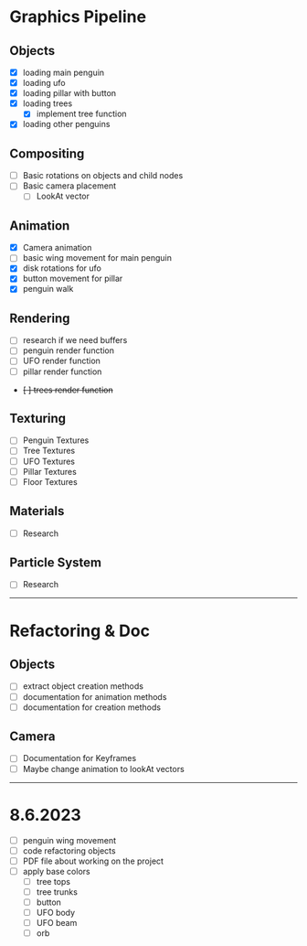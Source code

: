 # Graphics Pipeline

## Objects
- [x] loading main penguin
- [x] loading ufo
- [x] loading pillar with button
- [x] loading trees
  - [x] implement tree function
- [x] loading other penguins

## Compositing
- [ ] Basic rotations on objects and child nodes
- [ ] Basic camera placement 
  - [ ] LookAt vector

## Animation
- [X] Camera animation
- [ ] basic wing movement for main penguin
- [x] disk rotations for ufo
- [X] button movement for pillar
- [X] penguin walk

## Rendering
- [ ] research if we need buffers
- [ ] penguin render function
- [ ] UFO render function
- [ ] pillar render function
- ~~[ ] trees render function~~

## Texturing
- [ ] Penguin Textures
- [ ] Tree Textures
- [ ] UFO Textures
- [ ] Pillar Textures
- [ ] Floor Textures

## Materials 
- [ ] Research

## Particle System
- [ ] Research


------------------------------------------------
# Refactoring & Doc

## Objects
- [ ] extract object creation methods
- [ ] documentation for animation methods
- [ ] documentation for creation methods

## Camera
- [ ] Documentation for Keyframes
- [ ] Maybe change animation to lookAt vectors

------------------------------------------------
# 8.6.2023

- [ ] penguin wing movement
- [ ] code refactoring objects
- [ ] PDF file about working on the project
- [ ] apply base colors
  - [ ] tree tops
  - [ ] tree trunks
  - [ ] button
  - [ ] UFO body
  - [ ] UFO beam
  - [ ] orb